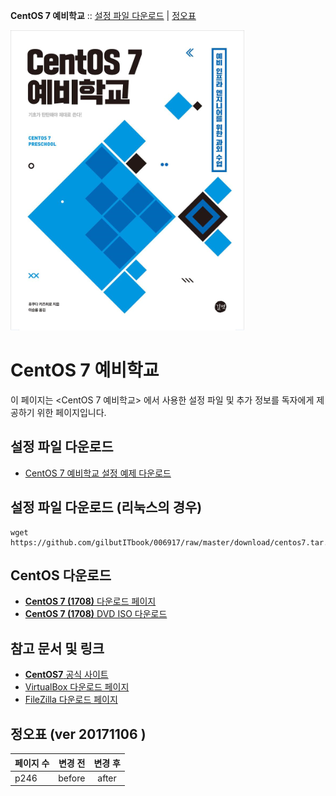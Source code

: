 
**CentOS 7 예비학교** :: [설정 파일 다운로드](#--설정-파일-다운로드) | [정오표](#errata)

![CentOS 7 PRESCHOOL Cover](./document/images/cover.png)


# CentOS 7 예비학교

이 페이지는 <CentOS 7 예비학교> 에서 사용한 설정 파일 및 추가 정보를 독자에게 제공하기 위한 페이지입니다.
 
 ## <a name="#config"> </a> 설정 파일 다운로드

  - [CentOS 7 예비학교 설정 예제 다운로드](https://github.com/gilbutITbook/006917/raw/master/download/centos7.tar.gz)

 ## 설정 파일 다운로드 (리눅스의 경우)

	wget https://github.com/gilbutITbook/006917/raw/master/download/centos7.tar.gz

 ## CentOS 다운로드 
  -  [**CentOS 7 (1708)** 다운로드 페이지](http://isoredirect.centos.org/centos/7/isos/x86_64/CentOS-7-x86_64-DVD-1708.iso)
  -  [**CentOS 7 (1708)** DVD ISO 다운로드](http://mirror.navercorp.com/centos/7/isos/x86_64/CentOS-7-x86_64-DVD-1708.iso)

 ## 참고 문서 및 링크
 - [**CentOS7** 공식 사이트](https://www.centos.org/)
 - [VirtualBox 다운로드 페이지](https://www.virtualbox.org/)
 - [FileZilla 다운로드 페이지](https://filezilla-project.org/download.php)


 ## <a name="errata"> </a> 정오표 (ver 20171106 )

| 페이지 수 | 변경 전 | 변경 후 |
|:-------|-------:|:------:|
|   p246    |   before    |  after    |

<br>
<br>
<br>
